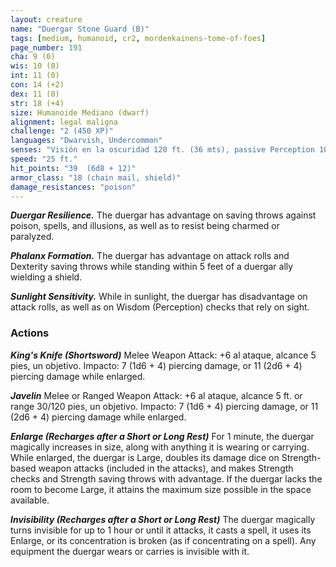```yaml
---
layout: creature
name: "Duergar Stone Guard (B)"
tags: [medium, humanoid, cr2, mordenkainens-tome-of-foes]
page_number: 191
cha: 9 (0)
wis: 10 (0)
int: 11 (0)
con: 14 (+2)
dex: 11 (0)
str: 18 (+4)
size: Humanoide Mediano (dwarf)
alignment: legal maligna
challenge: "2 (450 XP)"
languages: "Dwarvish, Undercommon"
senses: "Visión en la oscuridad 120 ft. (36 mts), passive Perception 10"
speed: "25 ft."
hit_points: "39  (6d8 + 12)"
armor_class: "18 (chain mail, shield)"
damage_resistances: "poison"
---
```


***Duergar Resilience.*** The duergar has advantage on saving throws against poison, spells, and illusions, as well as to resist being charmed or paralyzed.

***Phalanx Formation.*** The duergar has advantage on attack rolls and Dexterity saving throws while standing within 5 feet of a duergar ally wielding a shield.

***Sunlight Sensitivity.*** While in sunlight, the duergar has disadvantage on attack rolls, as well as on Wisdom (Perception) checks that rely on sight.

### Actions

***King's Knife (Shortsword)*** Melee Weapon Attack: +6 al ataque, alcance 5 pies, un objetivo. Impacto: 7 (1d6 + 4) piercing damage, or 11 (2d6 + 4) piercing damage while enlarged.

***Javelin*** Melee or Ranged Weapon Attack: +6 al ataque, alcance 5 ft. or range 30/120 pies, un objetivo. Impacto: 7 (1d6 + 4) piercing damage, or 11 (2d6 + 4) piercing damage while enlarged.

***Enlarge (Recharges after a Short or Long Rest)*** For 1 minute, the duergar magically increases in size, along with anything it is wearing or carrying. While enlarged, the duergar is Large, doubles its damage dice on Strength-based weapon attacks (included in the attacks), and makes Strength checks and Strength saving throws with advantage. If the duergar lacks the room to become Large, it attains the maximum size possible in the space available.

***Invisibility (Recharges after a Short or Long Rest)*** The duergar magically turns invisible for up to 1 hour or until it attacks, it casts a spell, it uses its Enlarge, or its concentration is broken (as if concentrating on a spell). Any equipment the duergar wears or carries is invisible with it.